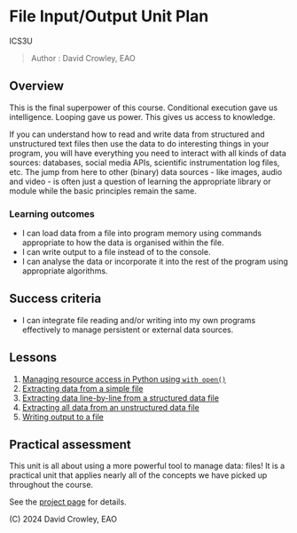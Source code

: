 # File Input/Output Unit Plan

ICS3U

> Author : David Crowley, EAO

## Overview

This is the final superpower of this course. Conditional execution gave us intelligence. Looping gave us power. This gives us access to knowledge.

If you can understand how to read and write data from structured and unstructured text files then use the data to do interesting things in your program, you will have everything you need to interact with all kinds of data sources: databases, social media APIs, scientific instrumentation log files, etc. The jump from here to other (binary) data sources - like images, audio and video - is often just a question of learning the appropriate library or module while the basic principles remain the same.

### Learning outcomes

- I can load data from a file into program memory using commands appropriate to how the data is organised within the file.
- I can write output to a file instead of to the console.
- I can analyse the data or incorporate it into the rest of the program using appropriate algorithms.

## Success criteria

- I can integrate file reading and/or writing into my own programs effectively to manage persistent or external data sources.

## Lessons

1. [Managing resource access in Python using `with open()`](./1_with-open.md)
2. [Extracting data from a simple file](./2_simple-data.md)
3. [Extracting data line-by-line from a structured data file](./3_structured-data.md)
4. [Extracting all data from an unstructured data file](./4_unstructured-data.md)
5. [Writing output to a file](./5_file-output.md)

## Practical assessment

This unit is all about using a more powerful tool to manage data: files! It is a practical unit that applies nearly all of the concepts we have picked up throughout the course.

See the [project page](./assessment.md) for details.


(C) 2024 David Crowley, EAO

